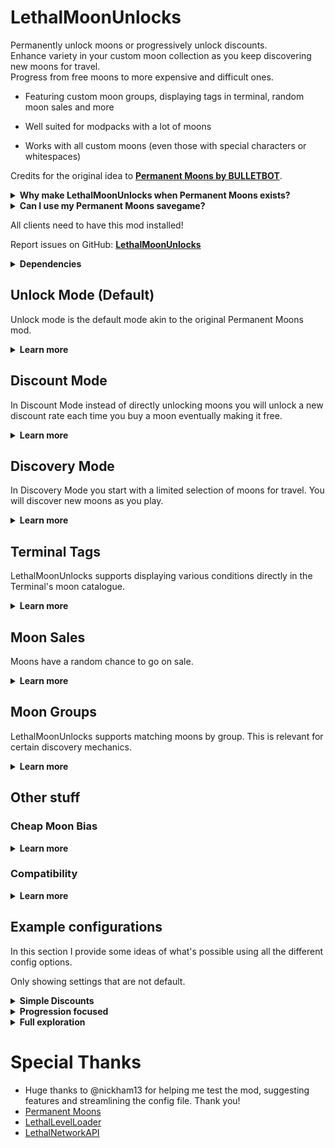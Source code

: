 # LethalMoonUnlocks

Permanently unlock moons or progressively unlock discounts.  
Enhance variety in your custom moon collection as you keep discovering new moons for travel.  
Progress from free moons to more expensive and difficult ones.

- Featuring custom moon groups, displaying tags in terminal, random moon sales and more  

- Well suited for modpacks with a lot of moons  

- Works with all custom moons (even those with special characters or whitespaces)


Credits for the original idea to [**Permanent Moons by BULLETBOT**](https://thunderstore.io/c/lethal-company/p/BULLETBOT/Permanent_Moons/).
<details>
	<summary><strong>Why make LethalMoonUnlocks when Permanent Moons exists?</strong></summary>

Unfortunately Permanent Moons is not maintained anymore and has some issues with certain custom moons (`Atlas Abyss`, `Outpost-31`, ..) due to their names.  
This was really bugging me in my personal modpack where all the moon prices were balanced around permanently unlocking them.  
So I took this as a learning opportunity. 
</details>

<details>
	<summary><strong>Can I use my Permanent Moons savegame?</strong></summary>

Yes, LethalMoonUnlocks automatically imports your Permanent Moons data from existing save files when you load into them.  
Any data for moons that are not installed (or enabled) at the time or can't be matched for other reasons will be discarded.  

You can uninstall Permanent Moons directly after installing this. There's no need to start the game with both installed once or anything like that.

</details>

All clients need to have this mod installed!

Report issues on GitHub: [**LethalMoonUnlocks**](https://github.com/YoBii/LethalMoonUnlocks)

<details>
	<summary><strong>Dependencies</strong></summary>

- LethalNetwork API - Used for sending data between host and clients.
- LLL - used for changing moon prices and visibility (discoverability), as well as adding tags to the moon catalogue.

If you don't use LLL, you don't have custom moons, so you can use Permanent Moons (link above) just fine.
</details>


## Unlock Mode (Default)
Unlock mode is the default mode akin to the original Permanent Moons mod.
<details>
  <summary><strong style="">Learn more</strong></summary>
<br>

In Unlock Mode you unlock paid moons by routing to them once. From that point on the moon will be free to route to. 

There are config options available to customize your experience in Unlock Mode.  
Read this section for more information.

### (Optional) Unlocks Expire
You can set unlocks to expire. This means you can only make use of an unlock a limited number of times.  
Once you unlocked a moon you can route to it for free. Every time you do your unlock comes closer to expiring.  
After the set limit of uses has been reached, the unlock expires - resetting the moon to its original price.

### Discovery Mode related
These options provide customization for when you're using Unlock Mode together with Discovery Mode.  
For more information read the section about [**Discovery Mode**](#discovery-mode).
<details>
  <summary>Show discovery related options</summary>

#### (Optional) Unlocked Moons are Permanently Discovered
When a moon is unlocked it will be permanently discovered. That means it's added to the moons available in the Terminal's moon catalogue - on top of your base selection.  
Essentially this will make it so any moon you've unlocked will always be available for travel in Discovery Mode.

#### (Optional) Reset Permanent Discoveries on Expiry
When the unlock for a permanently discovered moon expires it will also reset that moon's permanent discovery status making it disappear from the moon catalogue.  
> This is the only way permanent discoveries can vanish during a run making it useful to increase variety in the late game.
</details>

### (Optional) Quota Unlocks
Quota Unlocks are a mechanic that rewards your for meeting the quota by granting random unlocks for free.  
<details>
  <summary>Quota Unlock Configuration</summary>

- set the chance to trigger Quota Unlocks
- set a min and max for the amount of moons to unlock when triggered
- limit Quota Unlocks to moons up to a certain price
- limit the total number of times Quota Unlocks can be triggered
</details>

</details>

## Discount Mode
In Discount Mode instead of directly unlocking moons you will unlock a new discount rate each time you buy a moon eventually making it free.  
<details>
  <summary><strong style="">Learn more</strong></summary>
<br>

Discount Mode provides a middle-ground for when you think directly unlocking moons is a bit too easy or just doesn't fit your balancing.  

There are config options available to customize your experience in Discount Mode.  
Read this section for more information.

### Discount rates
Moons will progress through a configurable list of discount rates. With each discount received the next rate is unlocked.  
You can set up as many discount rates as you like and they don't necessarily have to go from low to high.

For example you could set up discounts so that moons are 50% off after your first purchase, 75% after the second and free after the third.
That would be achieved by setting the discount rates config option to `50,75,100`.
> Typically the final rate would be 100 - making the moon free like a normal 'Unlock'.  

### (Optional) Discounts Expire
You can set discounts to expire. This means you can only make use of a fully discounted moon a limited number of times.  
Once a moon is fully discounted you can route to it for free. Every time you do your discount comes closer to expiring.  
After the set limit of uses has been reached, the discount expires - resetting the moon to its original price.
> This option requires you to set up discount rates so that the final rate is free (100)

### Discovery Mode related
These options provide customization for when you're using Discount Mode together with Discovery Mode.  
For more information read the section about [**Discovery Mode**](#discovery-mode).

<details>
  <summary>Show discovery related options</summary>

#### (Optional) Discounted Moons are Permanently Discovered
When a moon is discounted it will be permanently discovered. That means it's added to the moons available in the Terminal's moon catalogue - on top of your base selection.  
Essentially this will make it so any moon you've unlocked a discount for will always be available for travel in Discovery Mode.

#### (Optional) Reset Permanent Discoveries on Expiry
When the discount for a permanently discovered moon expires it will also reset that moon's permanent discovery status making it disappear from the moon catalogue.  
> This is the only way permanent discoveries can vanish during a run making it useful to increase variety in the late game.
</details>

### (Optional) Quota Discounts
Quota Discounts are a mechanic that rewards your for meeting the quota by granting random discounts for free.  
<details>
  <summary>Quota Discounts Configuration</summary>

- set the chance to trigger Quota Discounts
- set a min and max for the amount of moons to receive a discount (rate) when triggered
- limit the total number of times Quota Unlocks can be triggered
</details>

### (Optional) Quota Full Discounts
Quota Full Discounts are a mechanic that rewards your for meeting the quota by unlocking the final discount rate for random moons for free.  
<details>
	<summary>Quota Discounts Configuration</summary>

- set the chance to trigger Quota Full Discounts
- set a min and max for the amount of moons receive the final discount rate when triggered
- limit Quota Full Discounts to moons up to a certain price
- limit the total number of times Quota Full Discounts can be triggered
</details>

</details>


## Discovery Mode
In Discovery Mode you start with a limited selection of moons for travel. You will discover new moons as you play.
<details>
  <summary><strong style="">Learn more</strong></summary>
<br>

The configuration options for this mode are plentiful.  
Read this section for more information on Discovery mode.

### General
Discovery Mode is all about exploration and progression and synergizes very well with having a lot of custom moons.  

There are various ways to discover new moons - adding a completely new aspect to the game: *Moon Progression*
New moons can be discovered regularly, as a reward, randomly - or any combination of those.

There's even support for moon group matching using custom defined groups.
This means you can set up your own moon groups (galaxies, solar systems, tiers, etc.) and when you travel to a moon you might discover more moons of the same group.

But first let's start with the basics or rather - the base selections.  

### Base Selections (Moon rotation)
When you start a new game in Discovery Mode your selection of moons available for travel in the Terminal's moon catalogue are limited.  
How many moons are available is determined by your moon base counts. There are three:
- Free moons (every moon that has a original route price of 0 credits)
- Dynamic free moons (every moon that currently has a route price of 0 credits)
- Paid moons

You can configure the base count for each of those and you can also have them increase every time the current selection (or rotation) is shuffled.

### Shuffling
By default every time a new quota begins the moon rotation will be shuffled i.e. the current selection is discarded and new moons will be randomly selected.  
You have options to change this to shuffle every day instead or never shuffle at all.

### Discovered moons (Discoveries)
Every moon available for travel in the Terminal is considered a discovered moon - including the base selections.  
However as mentioned before there are more ways to discover moons that that. Those will be added on top of your base selection.
They will *also vanish* when the rotation is shuffled. That is unless.. you make them permanent.

### Permanently Discovered Moons (Permanent Discoveries)
Permanently discovered moons are just that - permanent. Meaning they are added on top of your base selection but *do not* vanish on shuffle.  
Moons can be permanently discovered in various ways and this ultimately depends on your configuration. 

It could be
- making discoveries permanent by unlocking them (or unlocking a discount)
- making discoveries permanent by landing a set number of times
- making discoveries granted by a certain mechanic permanent

Of course in the same way you can also permanently discover moons from the base selections.

Permanent discoveries allow you to pick moons from your current rotation and keep them around for the rest of the run.
> Combined with the discovery mechanics below this allows for granting more and more additional discoveries as the quota progresses but in order to keep any of them, you have to purchase them.
> This can incentivize buying moons even several days into a quota. Especially when combined with [Moon Sales](#moon-sales)

The only way permanent discoveries can vanish are the options associated with unlocks and discounts expiring.
> This can enhance variety in the late game

### (Optional) Quota Discoveries
Quota Discoveries are a mechanic that rewards your for meeting the quota by granting one or more moon discoveries.  
<details>
	<summary>Quota Discoveries Configuration</summary>

- set the chance to trigger Quota Discoveries
- set a min and max for the amount of moons discovered
- make moons discovered this way permanent discoveries
</details>

### (Optional) Travel Discoveries
Travel Discoveries are a mechanic that randomly grants moon discoveries as you route and travel to paid moons.
<details>
	<summary>Travel Discoveries Configuration</summary>

- set the chance to trigger a Travel Discovery
- set a min and max for the amount of moons discovered
- make moons discovered this way permanent discoveries
- prefer discovering moons that belong to the same group as the one you've routed to (see [Moon Groups](#moon-groups))
</details>

### (Optional) New Day Discoveries
New Day Discoveries are a mechanic that randomly grants moons when a new day begins.
<details>
	<summary>New Day Discoveries Configuration</summary>

- set the chance to trigger a New Day Discovery
- set a min and max for the amount of moons discovered
- make moons discovered this way permanent discoveries
- prefer discovering moons that belong to the same group as the one you're currently located at (see [Moon Groups](#moon-groups))
</details>

</details>

## Terminal Tags
LethalMoonUnlocks supports displaying various conditions directly in the Terminal's moon catalogue.
<details>
  <summary><strong style="">Learn more</strong></summary>
<br>

Terminal Tags are disabled by default.  
If you're using anything but unlocks it's recommended to turn them on.

Terminal Tags present you all information relevant to LethalMoonUnlocks directly in the moon catalogue.  
Which tags are displayed depends on the current state of each moon and your configuration.

You can enable or disable every tag individually.

Here's an example where I tried to fit all tags on a single screenshot. Explanation for each tag below.

![Example of LMU Terminal Tags](https://i.ibb.co/nrtGcY9/image.png)

<details>
  <summary><strong style="">Looks too crowded? Check this out</strong></summary>

  There's a config option in the advanced section allowing you to control the maximum tag line length.  
  This can give the moon catalogue a more organized look at the cost of more scrolling.

![More organized example of Terminal Tags](https://i.ibb.co/88ZGLXj/image.png)

</details>

| Tag | Information |
| --- | --- |
| **[IN ORBIT]** | Indicates the moon you're currently orbiting.|
| **[UNEXPLORED]** | Indicates which moons you haven't landed on |
| **[EXPLORED: X]** | Indicates which moons you have landed on and keeps track of your total landings. |
| **[UNLOCK]** | Indicates the moon is unlocked. |
| **[UNLOCK EXPIRES:X]** | Indicates how many times you can route to the moon for free before the unlock expires. |
| **[DISCOUNT-XX%]** | Discount Mode: indicates the moon is on discount and shows the currently unlocked rate. |
| **[DISCOUNT EXPIRES:X]** | Indicates how many times you can route to the moon for free until the discount expires. |
| **[NEW]** | Indicates the moon has been discovered for the first time this run. Resets every day. |
| **[PINNED]** | Indicates the moon has been permanently discovered - effectively pinning it in the moon catalogue. |
| **[SALE-XX%]** | Indicates the moon being on sale and shows the sales rate. |
| **[MoonGroups]** | For example [Zeekers Galaxy] or [VANILLA/FOREST]. Indicates the name(s) of the custom group(s) or LLL Tag(s) a moon belongs to. Only if moon group custom or tag matching is enabled. |

Tags are added to the moon catalogue using an event provided by LLL and will also show with TerminalFormatter!

</details>

## Moon Sales
Moons have a random chance to go on sale.
<details>
  <summary><strong style="">Learn more</strong></summary>
<br>

Each moon has a random chance to go on sale every time the sales are shuffled.  
Moon Sales are multiplicative with other price reductions like discounts from [**Discount Mode**](#discount-mode).

You can configure the chance as well as minimum and maximum sale rate.  
They can either be shuffled every quota or every day.
> Shuffling Moon Sales daily can incentivize buying moons even days into a quota.


</details>

## Moon Groups
LethalMoonUnlocks supports matching moons by group. This is relevant for certain discovery mechanics.

<details>
  <summary><strong style="">Learn more</strong></summary>
<br>

In Discovery mode all new discoveries are randomly selected. With moon group matching LethalMoonUnlocks will prefer selecting from group matches instead of all moons.

This is always in reference to a *matching moon*. For [**Travel Discoveries**](#optional-travel-discoveries) that is the moon you've routed to and for [**New Day Discoveries**](#optional-new-day-discoveries) it's the moon you're currently at.

Moon group matching can be disabled individually for each of these mechanics.

There are multiple group matching methods available.

### Price, PriceRange, PriceRangeUpper
All of these methods use the moon's original prices to match them into groups.

**Price** matches all moons that share the exact same price.

**PriceRange** matches all moons within a configurable +- price range.

**PriceRangeUpper** same as PriceRange but only considers equally or more expensive moons.

### Tag
Selects a random LLL content tag and matches all other moons sharing that tag.

### Custom
Custom allows you to define fully custom groups. A group is defined by name and a list of members (moons).  

A moon will always match with all members of the same group.  
If a moon is member of multiple groups, a random group will be selected for matching.  
When all members of every group are already discovered a random moon will be chosen instead.

The group name will be displayed in various locations in-game e.g. *Autopilot discovered new moons during travel to Zeekers Galaxy*.
</details>

## Other stuff

### Cheap Moon Bias
<details>
  <summary><strong style="">Learn more</strong></summary>
<br>

In Discovery Mode moons will be randomly selected (as new discoveries) e.g. when a the paid selection is shuffled. 
**Cheap Moon Bias** will increase the odds of cheaper moons being selected.
>Makes it less likely - especially in the early game - to only discover moons you can't afford yet.

The bias value is configurable. The bias in its entirety can be enabled or disabled for each applicable discovery mechanic.
</details>

### Compatibility
<details>
  <summary><strong style="">Learn more</strong></summary>

#### LethalConstellations
*Planned!*

#### TerminalFormatter
Tags are shown in TerminalFormatter moons node. Thanks @mrov!

#### LethalQuantities
Advanced config option to prefer LQ risk levels in moon catalogue.

#### Malfunctions
Advanced config option to enable interpreting Malfunctions' Navigation malfunction as routing to a moon.  
If it's a paid moon LethalMoonUnlocks will see it as buying the moon - even though you didn't pay.

#### All mods displaying alert messages
LethalMoonUnlocks uses a queue for sending alert messages.  
Alerts from other mods and the vanilla game are added to the same queue to avoid overlapping and missing messages.
</details>

## Example configurations
In this section I provide some ideas of what's possible using all the different config options.

Only showing settings that are not default.
<details>
  <summary><strong style="">Simple Discounts</strong></summary>

	Display tags in terminal = true
	Discount rates = 50,75,90,100
	Discounts expire = 3
	Enable Quota Discounts = true
	Quota Discount trigger chance = 33
	Maximum discounted moon count = 2
	Enable Quota Full Discounts = true
	Quota Full Discount trigger chance = 10
	Moon Sales = true
	Shuffle sales daily = true

Simple setup with slightly modified discounts, rewards on Quota completion and Moon Sales.

</details>

<details>
  <summary><strong style="">Progression focused</strong></summary>

	Display tags in terminal = true
	Unlocked moons are permanently discovered = true
	Enable Discovery Mode = true
	Free moons base count = 99
	Paid moons base count = 3
	Enable Quota Discoveries = true
	Quota Discovery trigger chance = 100
	Maximum quota discovery moon count = 3
	Enable Travel Discoveries = true
	Travel Discovery trigger chance = 50
	Travel Discovery group matching = true
	Enable New Day Discoveries = true
	New Day Discovery trigger chance = 50
	New Day Discovery group matching = true
	Group Matching Method = PriceRange
	Price range = 500
	
All free and unlocked moons are always available for travel.  
3 paid moons available which are shuffled every quota. Additionally discover new moons on completing the quota, new day and travelling.
Buy them before the quota ends and you keep them, don't and they will be lost with shuffle.  
Repeat every quota and grow your catalogue.

</details>

<details>
  <summary><strong style="">Full exploration</strong></summary>

	Display tags in terminal = true
	Enable Discount Mode = true
	Discounts expire = 3
	Enable Discovery Mode = true
	Never shuffle = true
	Free moons base count = 1
	Dynamic free moons base count = 0
	Paid moons base count = 2
	Enable Travel Discoveries = true
	Travel Discovery trigger chance = 100
	Travel Discovery group matching = true
	Enable New Day Discoveries = true
	New Day Discovery trigger chance = 50
	Maximum new day discovery moon count = 2
	New Day Discovery group matching = true
	Group Matching Method = Custom
	Custom moon groups = ...

> Assumes fully set up custom moon groups

Start with only 1 free and 2 paid moons. Never shuffle the base selection. 
Instead discover new moons mainly by travel and on new days. Due to moon group matching you'll discover moons group by group.  
Fully discover a group and you'll discover moons from other groups. 
Add Quota rewards to preference. 

Depending on the amount of custom moons you have, a setup like this would probably require modifying quota steepness.

</details>

# Special Thanks

* Huge thanks to @nickham13 for helping me test the mod, suggesting features and streamlining the config file. Thank you!
* [Permanent Moons](https://thunderstore.io/c/lethal-company/p/BULLETBOT/Permanent_Moons/)
* [LethalLevelLoader](https://thunderstore.io/c/lethal-company/p/IAmBatby/LethalLevelLoader/)
* [LethalNetworkAPI](https://thunderstore.io/c/lethal-company/p/xilophor/LethalNetworkAPI/)